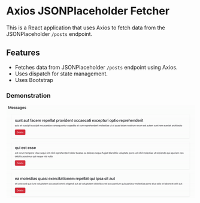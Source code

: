 # Axios JSONPlaceholder Fetcher

This is a React application that uses Axios to fetch data from the JSONPlaceholder `/posts` endpoint.

## Features

- Fetches data from JSONPlaceholder `/posts` endpoint using Axios.
- Uses dispatch for state management.
- Uses Bootstrap

### Demonstration

![Alt text](/img.gif)
